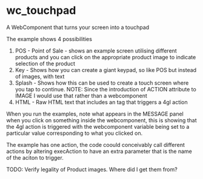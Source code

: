 # wc_touchpad
A WebComponent that turns your screen into a touchpad

The example shows 4 possibilities

1. POS - Point of Sale - shows an example screen utilising different products and you can click on the appropriate product image to indicate selection of the product
2. Key - Shows how you can create a giant keypad, so like POS but instead of images, with text
3. Splash - Shows how this can be used to create a touch screen where you tap to continue.  NOTE: Since the introduction of ACTION attribute to IMAGE I would use that rather than a webcomponent
4. HTML - Raw HTML text that includes an <a> tag that triggers a 4gl action
 
When you run the examples, note what appears in the MESSAGE panel when you click on something inside the webcomponent, this is showing that the 4gl action is triggered with the webcomponent variable being set to a particular value corresponding to what you clicked on.

The example has one action, the code coould conceivably call different actions by altering execAction to have an extra parameter that is the name of the aciton to trigger.




TODO: Verify legality of Product images.  Where did I get them from?
